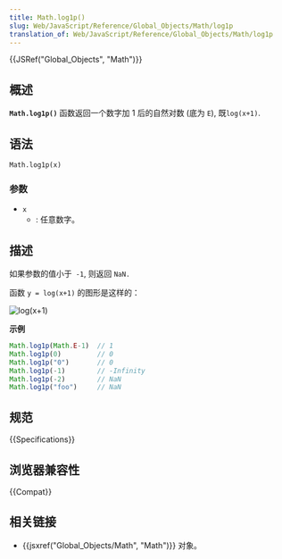 ```yaml
---
title: Math.log1p()
slug: Web/JavaScript/Reference/Global_Objects/Math/log1p
translation_of: Web/JavaScript/Reference/Global_Objects/Math/log1p
---
```

{{JSRef("Global_Objects", "Math")}}

## 概述

**`Math.log1p()`** 函数返回一个数字加 1 后的自然对数 (底为 `E`), 既`log(x+1)`.

## 语法

```plain
Math.log1p(x)
```

### 参数

- `x`
  - : 任意数字。

## 描述

如果参数的值小于` -1`, 则返回 `NaN.`

函数 `y = log(x+1)` 的图形是这样的：

![log(x+1)](https://mdn.mozillademos.org/files/6467/logx1.jpg)

**示例**

```js
Math.log1p(Math.E-1)  // 1
Math.log1p(0)         // 0
Math.log1p("0")       // 0
Math.log1p(-1)        // -Infinity
Math.log1p(-2)        // NaN
Math.log1p("foo")     // NaN
```

## 规范

{{Specifications}}

## 浏览器兼容性

{{Compat}}

## 相关链接

- {{jsxref("Global_Objects/Math", "Math")}} 对象。
